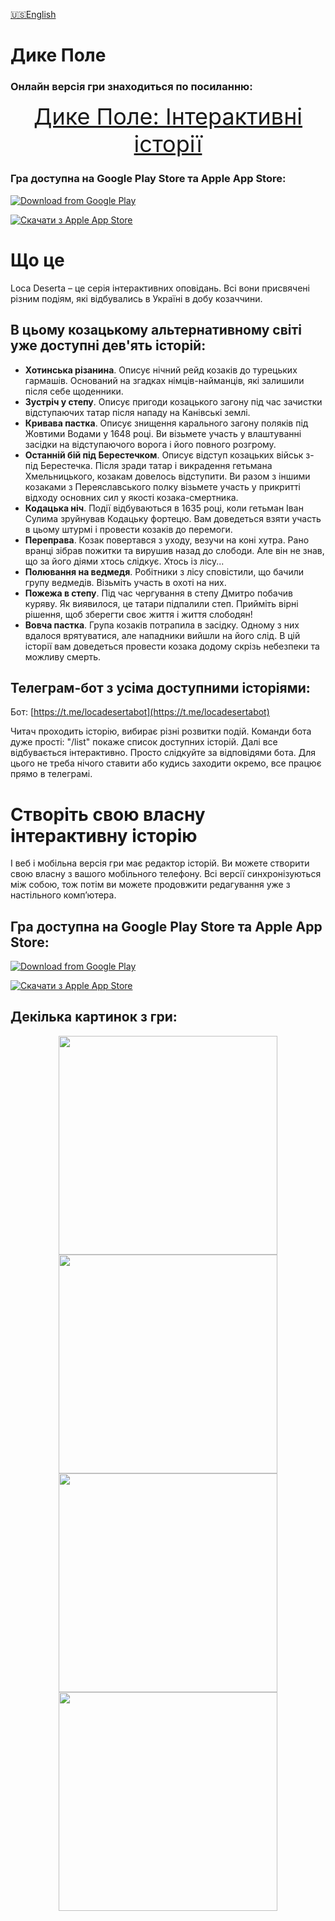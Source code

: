 [🇺🇸English](index_en.md)

# Дике Полe

### Онлайн версія гри знаходиться по посиланню:
<p align="center">
<a style="font-size: 36px" href="https://locadeserta.com/game/?lang=uk">Дике Поле: Інтерактивні історії</a>
</p>

### Гра доступна на Google Play Store та Apple App Store:

[![Download from Google Play](../images/play_store_badge.png)](https://play.google.com/store/apps/details?id=gladimdim.locadeserta)

[![Скачати з Apple App Store](../images/appstore.svg)](https://apps.apple.com/us/app/loca-deserta/id1468068398)

# Що це

Loca Deserta – це серія інтерактивних оповідань. Всі вони присвячені різним подіям, які відбувались в Україні в добу козаччини.

## В цьому козацькому альтернативному світі уже доступні дев'ять історій:

- **Хотинська різанина**. Описує нічний рейд козаків до турецьких гармашів. Оснований на згадках німців-найманців, які залишили після себе щоденники.
- **Зустріч у степу**. Описує пригоди козацького загону під час зачистки відступаючих татар після нападу на Канівські землі.
- **Кривава пастка**. Описує знищення карального загону поляків під Жовтими Водами у 1648 році. Ви візьмете участь у влаштуванні засідки на відступаючого ворога і його повного розгрому.
- **Останній бій під Берестечком**. Описує відступ козацьких військ з-під Берестечка. Після зради татар і викрадення гетьмана Хмельницького, козакам довелось відступити. Ви разом з іншими козаками з Переяславського полку візьмете участь у прикритті відходу основних сил у якості козака-смертника.
- **Кодацька ніч**. Події відбуваються в 1635 році, коли гетьман Іван Сулима зруйнував Кодацьку фортецю. Вам доведеться взяти участь в цьому штурмі і провести козаків до перемоги.
- **Переправа**. Козак повертався з уходу, везучи на коні хутра. Рано вранці зібрав пожитки та вирушив назад до слободи. Але він не знав, що за його діями хтось слідкує. Хтось із лісу...
- **Полювання на ведмедя**. Робітники з лісу сповістили, що бачили групу ведмедів. Візьміть участь в охоті на них.
- **Пожежа в степу**. Під час чергування в степу Дмитро побачив куряву. Як виявилося, це татари підпалили степ. Прийміть вірні рішення, щоб зберегти своє життя і життя слободян!
- **Вовча пастка**. Група козаків потрапила в засідку. Одному з них вдалося врятуватися, але нападники вийшли на його слід. В цій історії вам доведеться провести козака додому скрізь небезпеки та можливу смерть.

## Телеграм-бот з усіма доступними історіями: 

Бот: [https://t.me/locadesertabot](https://t.me/locadesertabot)
 
 Читач проходить історію, вибирає різні розвитки подій. Команди бота дуже прості: "/list" покаже список доступних історій. Далі все відбувається інтерактивно. Просто слідкуйте за відповідями бота. Для цього не треба нічого ставити або кудись заходити окремо, все працює прямо в телеграмі.

# Створіть свою власну інтерактивну історію

І веб і мобільна версія гри має редактор історій. Ви можете створити свою власну з вашого мобільного телефону. Всі версії синхронізуються між собою, тож потім ви можете продовжити редагування уже з настільного комп’ютера.

## Гра доступна на Google Play Store та Apple App Store:

[![Download from Google Play](../images/play_store_badge.png)](https://play.google.com/store/apps/details?id=gladimdim.locadeserta)

[![Скачати з Apple App Store](../images/appstore.svg)](https://apps.apple.com/us/app/loca-deserta/id1468068398)

## Декілька картинок з гри:
<p align="center">
  <img src="../images/uk/screen1.png" width="350">
  <img src="../images/uk/screen2.png" width="350">
  <img src="../images/uk/screen3.png" width="350">
  <img src="../images/uk/screen4.png" width="350">
</p>
